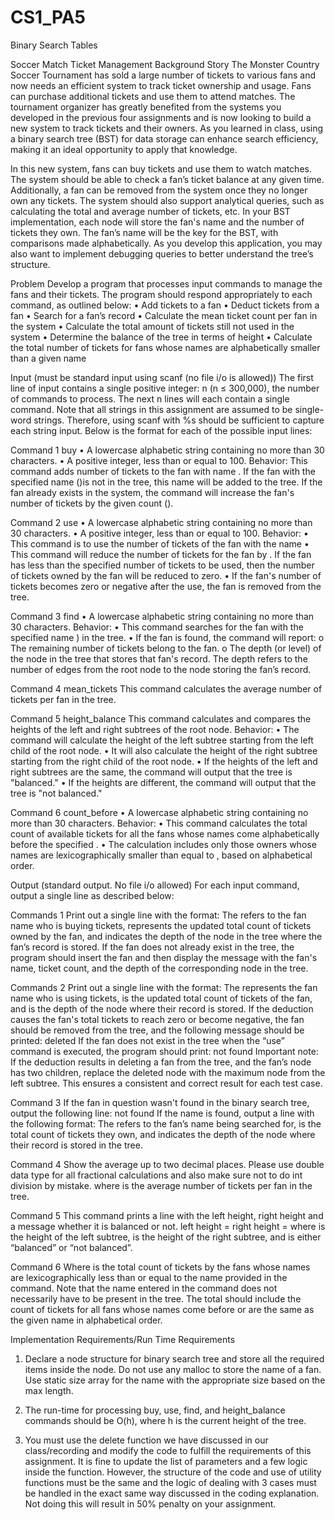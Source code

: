 # CS1_PA5
 Binary Search Tables

Soccer Match Ticket Management
Background Story
The Monster Country Soccer Tournament has sold a large number of tickets to various fans and now
needs an efficient system to track ticket ownership and usage. Fans can purchase additional tickets and
use them to attend matches. The tournament organizer has greatly benefited from the systems you
developed in the previous four assignments and is now looking to build a new system to track tickets
and their owners. As you learned in class, using a binary search tree (BST) for data storage can enhance
search efficiency, making it an ideal opportunity to apply that knowledge.

In this new system, fans can buy tickets and use them to watch matches. The system should be able to
check a fan’s ticket balance at any given time. Additionally, a fan can be removed from the system once
they no longer own any tickets. The system should also support analytical queries, such as calculating
the total and average number of tickets, etc.
In your BST implementation, each node will store the fan's name and the number of tickets they own.
The fan’s name will be the key for the BST, with comparisons made alphabetically. As you develop this
application, you may also want to implement debugging queries to better understand the tree’s structure.

Problem
Develop a program that processes input commands to manage the fans and their tickets. The program
should respond appropriately to each command, as outlined below:
   • Add tickets to a fan
   • Deduct tickets from a fan
   • Search for a fan’s record
   • Calculate the mean ticket count per fan in the system
   • Calculate the total amount of tickets still not used in the system
   • Determine the balance of the tree in terms of height
   • Calculate the total number of tickets for fans whose names are alphabetically smaller than a
     given name

Input (must be standard input using scanf (no file i/o is allowed))
The first line of input contains a single positive integer: n (n ≤ 300,000), the number of commands to
process.
The next n lines will each contain a single command. Note that all strings in this assignment are assumed to be
single-word strings. Therefore, using scanf with %s should be sufficient to capture each string input. Below is the
format for each of the possible input lines:

Command 1
buy <name> <count>
   • <name> A lowercase alphabetic string containing no more than 30 characters.
   • <count> A positive integer, less than or equal to 100.
Behavior:
This command adds <count> number of tickets to the fan with name <name>. If the fan with the
specified name (<name>)is not in the tree, this name will be added to the tree. If the fan already exists
in the system, the command will increase the fan's number of tickets by the given count (<count>).

Command 2
use <name> <count>
   • <name> A lowercase alphabetic string containing no more than 30 characters.
   •  <count> A positive integer, less than or equal to 100.
Behavior:
   • This command is to use the <count> number of tickets of the fan with the name <name>
   • This command will reduce the number of tickets for the fan by <count>. If the fan has less than
     the specified number of tickets to be used, then the number of tickets owned by the fan will be
     reduced to zero.
   • If the fan's number of tickets becomes zero or negative after the use, the fan is removed from the
     tree.

Command 3
find <name>
   • <name> A lowercase alphabetic string containing no more than 30 characters.
Behavior:
   • This command searches for the fan with the specified name <name>) in the tree.
   • If the fan is found, the command will report:
     o The remaining number of tickets belong to the fan.
     o The depth (or level) of the node in the tree that stores that fan's record.
          The depth refers to the number of edges from the root node to the node storing the fan’s record.

Command 4
mean_tickets
This command calculates the average number of tickets per fan in the tree.

Command 5
height_balance
This command calculates and compares the heights of the left and right subtrees of the root node.
Behavior:
   • The command will calculate the height of the left subtree starting from the left child of the root node.
   • It will also calculate the height of the right subtree starting from the right child of the root node.
   • If the heights of the left and right subtrees are the same, the command will output that the tree is
     "balanced."
   • If the heights are different, the command will output that the tree is "not balanced."

Command 6
count_before <name>
   • <name> A lowercase alphabetic string containing no more than 30 characters.
Behavior:
   • This command calculates the total count of available tickets for all the fans whose names come
     alphabetically before the specified <name>.
   • The calculation includes only those owners whose names are lexicographically smaller than
     equal to <name>, based on alphabetical order.

Output (standard output. No file i/o allowed)
For each input command, output a single line as described below:

Commands 1
Print out a single line with the format:
     <name> <count> <depth>
The <name> refers to the fan name who is buying tickets, <count> represents the updated total
count of tickets owned by the fan, and <depth> indicates the depth of the node in the tree where the
fan’s record is stored. If the fan does not already exist in the tree, the program should insert the fan and
then display the message with the fan's name, ticket count, and the depth of the corresponding node in
the tree.

Commands 2
Print out a single line with the format:
     <name> <count> <depth>
The <name> represents the fan name who is using tickets, <count> is the updated total count of
tickets of the fan, and <depth> is the depth of the node where their record is stored.
If the deduction causes the fan's total tickets to reach zero or become negative, the fan should be
removed from the tree, and the following message should be printed:
     <name> deleted
If the fan does not exist in the tree when the “use” command is executed, the program should print:
     <name> not found
Important note: If the deduction results in deleting a fan from the tree, and the fan’s node has two
children, replace the deleted node with the maximum node from the left subtree. This ensures a
consistent and correct result for each test case.

Command 3
If the fan in question wasn't found in the binary search tree, output the following line:
     <name> not found
If the name is found, output a line with the following format:
     <name> <count> <depth>
The <name> refers to the fan’s name being searched for, <count> is the total count of tickets they
own, and <depth> indicates the depth of the node where their record is stored in the tree.

Command 4
Show the average up to two decimal places. Please use double data type for all fractional calculations
and also make sure not to do int division by mistake.
     <mean>
where <mean> is the average number of tickets per fan in the tree.

Command 5
This command prints a line with the left height, right height and a message whether it is balanced or not.
     left height = <lh> right height = <rh> <balance status>
where <lh> is the height of the left subtree, <rh> is the height of the right subtree, and <balance
status> is either “balanced” or “not balanced”.

Command 6
     <total>
Where <total> is the total count of tickets by the fans whose names are lexicographically less than
or equal to the name provided in the command. Note that the name entered in the command does not
necessarily have to be present in the tree. The total should include the count of tickets for all fans
whose names come before or are the same as the given name in alphabetical order.

Implementation Requirements/Run Time Requirements
1. Declare a node structure for binary search tree and store all the required items inside the node. Do not
use any malloc to store the name of a fan. Use static size array for the name with the appropriate size
based on the max length.

2. The run-time for processing buy, use, find, and height_balance commands should be O(h), where h
is the current height of the tree.

3. You must use the delete function we have discussed in our class/recording and modify the code to
fulfill the requirements of this assignment. It is fine to update the list of parameters and a few logic inside
the function. However, the structure of the code and use of utility functions must be the same and the
logic of dealing with 3 cases must be handled in the exact same way discussed in the coding explanation.
Not doing this will result in 50% penalty on your assignment.
